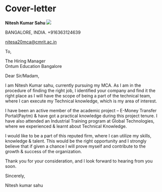 # Cover-letter
**Nitesh Kumar Sahu ![](Aspose.Words.fd6ddbf4-836e-4248-a5ef-380133a9350a.001.png)**

BANGALORE, INDIA. +916363124639 

nitesa20mca@cmrit.ac.in 

To, 

The Hiring Manager  
Ontum Education Bangalore 

Dear Sir/Madam,  

I am Nitesh Kumar sahu, currently pursuing my MCA. As I am in the procedure of finding the right job, I identified your company and find it the right place as I will have the scope of being a part of the technical team, where I can execute my Technical knowledge, which is my area of interest. 

I have been an active member of the academic project – E-Money Transfer Portal(Paytm) & have got a practical knowledge during this project tenure. I have also attended an Industrial Training program at Global Technologies, where we experienced & learnt about Technical Knowledge. 

I would like to be a part of this reputed firm, where I can utilize my skills, knowledge & talent. This would be the right opportunity and I strongly believe that if given a chance I will prove myself and contribute to the growth & success of the organization. 

Thank you for your consideration, and I look forward to hearing from you soon. 

Sincerely,  

Nitesh kumar sahu 
